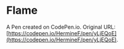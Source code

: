 # Flame

A Pen created on CodePen.io. Original URL: [https://codepen.io/HermineF/pen/yLjEQoE](https://codepen.io/HermineF/pen/yLjEQoE).

